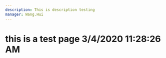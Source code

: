 ```yaml
---
description: This is description testing
manager: Wang.Hui
---
```

# this is a test page 3/4/2020 11:28:26 AM